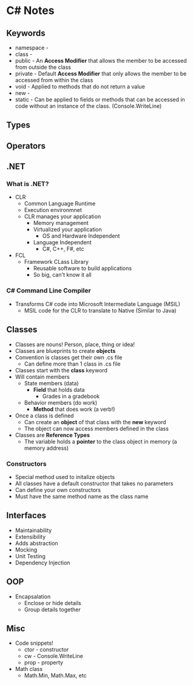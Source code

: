 # C# Notes

## Keywords
* namespace - 
* class - 
* public - An **Access Modifier** that allows the member to be accessed from outside the class
* private - Default **Access Modifier** that only allows the member to be accessed from within the class
* void - Applied to methods that do not return a value
* new - 
* static - Can be applied to fields or methods that can be accessed in code without an instance of the class. (Console.WriteLine) 

## Types

## Operators

## .NET
### What is .NET?
* CLR
  * Common Language Runtime
  * Execution environmnet
  * CLR manages your application
    * Memory management
    * Virtualized your application
      * OS and Hardware Independent
    * Language Independent
      * C#, C++, F#, etc
* FCL
  * Framework CLass Library
    * Reusable software to build applications
    * So big, can't know it all

### C# Command Line Compiler
* Transforms C# code into Microsoft Intermediate Language (MSIL)
  * MSIL code for the CLR to translate to Native (Similar to Java)

## Classes
* Classes are nouns! Person, place, thing or idea!
* Classes are blueprints to create **objects**
* Convention is classes get their own .cs file
  * Can define more than 1 class in .cs file
* Classes start with the **class** keyword
* Will contain members
  * State members (data)
    * **Field** that holds data
      * Grades in a gradebook
  * Behavior members (do work)
    * **Method** that does work (a verb!)
* Once a class is defined
  * Can create an **object** of that class with the **new** keyword
  * The object can now access members defined in the class
* Classes are **Reference Types**
  * The variable holds a **pointer** to the class object in memory (a memory address)

### Constructors
* Special method used to initalize objects
* All classes have a default constructor that takes no parameters
* Can define your own constructors
* Must have the same method name as the class name

## Interfaces
* Maintainability
* Extensibility
* Adds abstraction
* Mocking
* Unit Testing
* Dependency Injection

## OOP
* Encapsalation
  * Enclose or hide details
  * Group details together

## Misc
* Code snippets!
  * ctor - constructor
  * cw - Console.WriteLine
  * prop - property
* Math class
  * Math.Min, Math.Max, etc